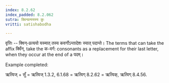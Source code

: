 ```yaml
---
index: 8.2.62
index_padded: 8.2.062
sutra: क्विन्प्रत्ययस्य कुः
vritti: satishabodha

---
```

वृत्तिः -- क्विन्-प्रत्ययो यस्मात् तस्य कवर्गोऽन्तादेशः स्यात् पदान्ते। The terms that can take the affix क्विँन्, take the क-वर्ग: consonants as a replacement for their last letter, when they occur at the end of a पदम्। 


Example completed: 

ऋत्विज् + सुँ = ऋत्विज् 1.3.2, 6.1.68 = ऋत्विग् 8.2.62 = ऋत्विक्, ऋत्विग् 8.4.56. 